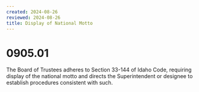 ```yaml
---
created: 2024-08-26
reviewed: 2024-08-26
title: Display of National Motto
---
```


# 0905.01 

The Board of Trustees adheres to Section 33-144 of Idaho Code, requiring display of the national motto and directs the Superintendent or designee to establish procedures consistent with such.

